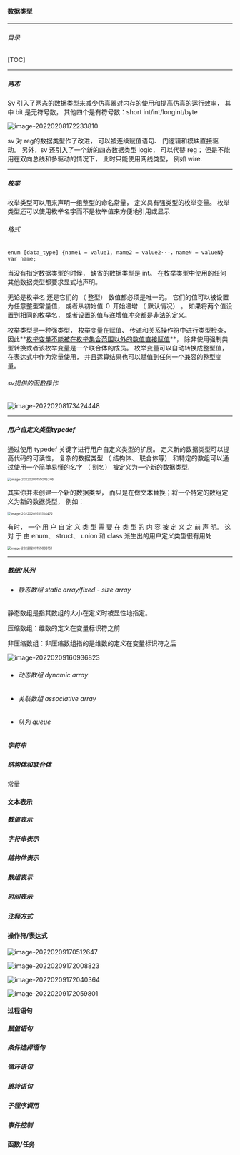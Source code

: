 ###### 

####  数据类型

------

###### 目录

[TOC]

------

##### 两态

Sv 引入了两态的数据类型来减少仿真器对内存的使用和提高仿真的运行效率， 其中 bit 是无符号数， 其他四个是有符号数：short int/int/longint/byte

![image-20220208172233810](../pic/image-20220208172233810.png)

sv 对 reg的数据类型作了改进， 可以被连续赋值语句、 门逻辑和模块直接驱
动。 另外，sv 还引入了一个新的四态数据类型 logic， 可以代替 reg； 但是不能用在双向总线和多驱动的情况下， 此时只能使用网线类型， 例如 wire.

------

##### 枚举

枚举类型可以用来声明一组整型的命名常量， 定义具有强类型的枚举变量。 枚举类型还可以使用枚举名字而不是枚举值来方便地引用或显示

###### 格式

`enum [data_type] {name1 = value1, name2 = value2···，nameN = valueN} var name;`

当没有指定数据类型的时候， 缺省的数据类型是 int。 在枚举类型中使用的任何其他数据类型都要求显式地声明。

无论是枚举名 还是它们的 （ 整型） 数值都必须是唯一的。 它们的值可以被设置为任意整型常量值， 或者从初始值 ０ 开始递增 （ 默认情况） 。 如果将两个值设置到相同的枚举名， 或者设置的值与递增值冲突都是非法的定义。

枚举类型是一种强类型， 枚举变量在赋值、 传递和关系操作符中进行类型检查， 因此**<u>枚举变量不能被在枚举集合范围以外的数值直接赋值</u>**， 除非使用强制类型转换或者该枚举变量是一个联合体的成员。 枚举变量可以自动转换成整型值， 在表达式中作为常量使用， 并且运算结果也可以赋值到任何一个兼容的整型变量。

###### sv提供的函数操作

![image-20220208173424448](../pic/image-20220208173424448.png)

------

##### 用户自定义类型typedef

通过使用 typedef 关键字进行用户自定义类型的扩展。 定义新的数据类型可以提高代码的可读性， 复杂的数据类型 （ 结构体、 联合体等） 和特定的数组可以通过使用一个简单易懂的名字 （ 别名） 被定义为一个新的数据类型.

<img src="../pic/image-20220209155045246.png" alt="image-20220209155045246" style="zoom:50%;" />

其实你并未创建一个新的数据类型， 而只是在做文本替换；将一个特定的数组定义为新的数据类型， 例如：

<img src="../pic/image-20220209155154472.png" alt="image-20220209155154472" style="zoom: 50%;" />

有时， 一个 用 户 自 定 义 类 型 需 要 在 类 型 的 内 容 被 定 义 之 前 声 明。 这 对 于 由 enum、
struct、 union 和 class 派生出的用户定义类型很有用处

<img src="../pic/image-20220209155836151.png" alt="image-20220209155836151" style="zoom: 50%;" />

------

##### 数组/队列

- ###### 静态数组 static array/fixed - size array

静态数组是指其数组的大小在定义时被显性地指定。

压缩数组：维数的定义在变量标识符之前

非压缩数组：非压缩数组指的是维数的定义在变量标识符之后

![image-20220209160936823](../pic/image-20220209160936823-4394178.png)



- ###### 动态数组 dynamic array

- ###### 关联数组 associative array

- ###### 队列 queue

##### 字符串

##### 结构体和联合体

常量

#### 文本表示

##### 数值表示

##### 字符串表示

##### 结构体表示

##### 数组表示

##### 时间表示

##### 注释方式

#### 操作符/表达式

![image-20220209170512647](../pic/image-20220209170512647-4397513.png)

![image-20220209172008823](../pic/image-20220209172008823-4398409.png)

![image-20220209172040364](../pic/image-20220209172040364-4398441.png)

![image-20220209172059801](../pic/image-20220209172059801-4398460.png)

#### 过程语句

##### 赋值语句

##### 条件选择语句

##### 循环语句

##### 跳转语句

##### 子程序调用

##### 事件控制

#### 函数/任务
